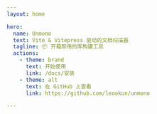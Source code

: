 ```yaml
---
layout: home

hero:
  name: Unmono
  text: Vite & Vitepress 驱动的文档扫描器
  tagline: 📦 开箱即用的库构建工具 
  actions:
    - theme: brand
      text: 开始使用
      link: /docs/安装
    - theme: alt
      text: 在 GitHub 上查看
      link: https://github.com/leookun/unmono

---
```

<script setup>
import Index from './index.vue'
</script>
<Index>
</Index>


